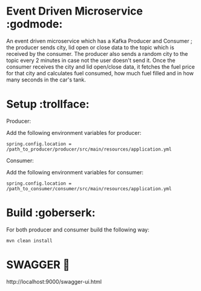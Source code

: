 # Event Driven Microservice :godmode:

An event driven microservice which has a Kafka Producer and Consumer ; the producer
sends city, lid open or close data to the topic which is received by the consumer.
The producer also sends a random city to the topic every 2 minutes in case not the
user doesn't send it. Once the consumer receives the city and lid open/close data,
it fetches the fuel price for that city and calculates fuel consumed, how much fuel
filled and in how many seconds in the car's tank.

# Setup :trollface:

Producer:

Add the following environment variables for producer:

```
spring.config.location = /path_to_producer/producer/src/main/resources/application.yml
```

Consumer:

Add the following environment variables for consumer:

```
spring.config.location = /path_to_consumer/consumer/src/main/resources/application.yml
```

# Build :goberserk:

For both producer and consumer build the following way:
```
mvn clean install
```

# SWAGGER :link:

http://localhost:9000/swagger-ui.html

